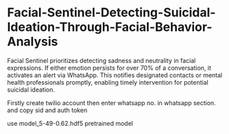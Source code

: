# Facial-Sentinel-Detecting-Suicidal-Ideation-Through-Facial-Behavior-Analysis
Facial Sentinel prioritizes detecting sadness and neutrality in facial expressions. If either emotion persists for over 70% of a conversation, it activates an alert via WhatsApp. This notifies designated contacts or mental health professionals promptly, enabling timely intervention for potential suicidal ideation.

Firstly create twilio account then enter whatsapp no. in whatsapp section. and copy sid and auth token

use model_5-49-0.62.hdf5 pretrained model
